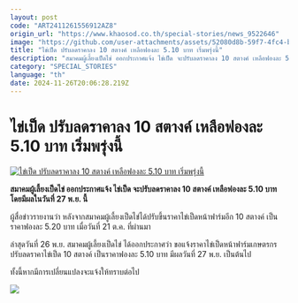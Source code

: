 ```yaml
---
layout: post
code: "ART2411261556912AZ8"
origin_url: "https://www.khaosod.co.th/special-stories/news_9522646"
image: "https://github.com/user-attachments/assets/52080d8b-59f7-4fc4-bc3a-211af8638bb7"
title: "ไข่เป็ด ปรับลดราคาลง 10 สตางค์ เหลือฟองละ 5.10 บาท เริ่มพรุ่งนี้"
description: "สมาคมผู้เลี้ยงเป็ดไข่ ออกประกาศแจ้ง ไข่เป็ด จะปรับลดราคาลง 10 สตางค์ เหลือฟองละ 5.10 บาท โดยจะเริ่มมีผลในวันที่ 27 พ.ย. นี้"
category: "SPECIAL_STORIES"
language: "th"
date: 2024-11-26T20:06:28.219Z
---
```


# ไข่เป็ด ปรับลดราคาลง 10 สตางค์ เหลือฟองละ 5.10 บาท เริ่มพรุ่งนี้

[![ไข่เป็ด ปรับลดราคาลง 10 สตางค์ เหลือฟองละ 5.10 บาท เริ่มพรุ่งนี้](https://www.khaosod.co.th/wpapp/uploads/2024/11/egg.jpg "ไข่เป็ด ปรับลดราคาลง 10 สตางค์ เหลือฟองละ 5.10 บาท เริ่มพรุ่งนี้")](https://www.khaosod.co.th/wpapp/uploads/2024/11/egg.jpg)

**สมาคมผู้เลี้ยงเป็ดไข่ ออกประกาศแจ้ง ไข่เป็ด จะปรับลดราคาลง 10 สตางค์ เหลือฟองละ 5.10 บาท โดยมีผลในวันที่ 27 พ.ย. นี้**

ผู้สื่อข่าวรายงานว่า หลังจากสมาคมผู้เลี้ยงเป็ดไข่ได้ปรับขึ้นราคาไข่เป็ดหน้าฟาร์มอีก 10 สตางค์ เป็นราคาฟองละ 5.20 บาท เมื่อวันที่ 21 ต.ค. ที่ผ่านมา

ล่าสุดวันที่ 26 พ.ย. สมาคมผู้เลี้ยงเป็ดไข่ ได้ออกประกาศว่า ขอแจ้งราคาไข่เป็ดหน้าฟาร์มเกษตรกร ปรับลดราคาไข่เป็ด 10 สตางค์ เป็นราคาฟองละ 5.10 บาท มีผลวันที่ 27 พ.ย. เป็นต้นไป

ทั้งนี้หากมีการเปลี่ยนแปลงจะแจ้งให้ทราบต่อไป

![](https://www.khaosod.co.th/wpapp/uploads/2024/11/F3A31482-1D71-4C9F-9A86-A021854FE820.jpg)